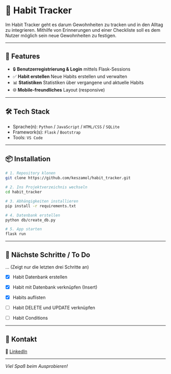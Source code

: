 # 📌 Habit Tracker

Im Habit Tracker geht es darum Gewohnheiten zu tracken und in den Alltag zu integrieren. 
Mithilfe von Erinnerungen und einer Checkliste soll es dem Nutzer möglich sein neue Gewohnheiten zu festigen.

---

## 🚀 Features

- 🔒 **Benutzerregistrierung & Login** mittels Flask-Sessions
- ✅ **Habit erstellen** Neue Habits erstellen und verwalten
- 📊 **Statistiken** Statistiken über vergangene und aktuelle Habits
- 🌐 **Mobile-freundliches** Layout (responsive)

---

## 🛠️ Tech Stack

- Sprache(n): `Python` / `JavaScript` / `HTML/CSS` / `SQLite` 
- Framework(s): `Flask` / `Bootstrap`
- Tools: `VS Code`

---

## 📦 Installation

```bash
# 1. Repository klonen
git clone https://github.com/keszamol/habit_tracker.git

# 2. Ins Projektverzeichnis wechseln
cd habit_tracker

# 3. Abhängigkeiten installieren
pip install -r requirements.txt

# 4. Datenbank erstellen
python db/create_db.py

# 5. App starten
flask run
```

---

## 🧠 Nächste Schritte / To Do

... (Zeigt nur die letzten drei Schritte an)
- [x] Habit Datenbank erstellen
- [x] Habit mit Datenbank verknüpfen (Insert)
- [x] Habits auflisten
- [ ] Habit DELETE und UPDATE verknüpfen
- [ ] Habit Conditions


---

## 👤 Kontakt


🔗 [LinkedIn](https://www.linkedin.com/in/celine-maloszek/)

---

*Viel Spaß beim Ausprobieren!*